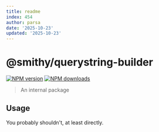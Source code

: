 ```yaml
---
title: readme
index: 454
author: parsa
date: '2025-10-23'
updated: '2025-10-23'
---
```

# @smithy/querystring-builder

[![NPM version](https://img.shields.io/npm/v/@smithy/querystring-builder/latest.svg)](https://www.npmjs.com/package/@smithy/querystring-builder)
[![NPM downloads](https://img.shields.io/npm/dm/@smithy/querystring-builder.svg)](https://www.npmjs.com/package/@smithy/querystring-builder)

> An internal package

## Usage

You probably shouldn't, at least directly.
